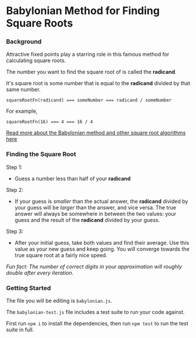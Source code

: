 # Babylonian Method for Finding Square Roots

### Background

Attractive fixed points play a starring role in this famous method for
calculating square roots.

The number you want to find the square root of is called the **radicand**.

It's square root is some number that is equal to the **radicand** divided by
that same number.

`squareRootFn(radicand) === someNumber === radicand / someNumber`

For example,

`squareRootFn(16) === 4 === 16 / 4`

[Read more about the Babylonian method and other square root algorithms here](https://en.wikipedia.org/wiki/Methods_of_computing_square_roots)

### Finding the Square Root

Step 1:
- Guess a number less than half of your **radicand**

Step 2:
- If your guess is *smaller* than the actual answer, the **radicand** divided by
  your guess will be *larger* than the answer, and vice versa. The true answer
  will always be somewhere in between the two values: your guess and the
  result of the **radicand** divided by your guess.

Step 3:
- After your initial guess, take both values and find their average. Use this
  value as your new guess and keep going. You will converge towards the true
  square root at a fairly nice speed.

*Fun fact: The number of correct digits in your approximation will roughly
double after every iteration.*

### Getting Started

The file you will be editing is `babylonian.js`.

The `babylonian-test.js` file includes a test suite to run your code against.

First run `npm i` to install the dependencies, then run `npm test` to run the
test suite in full.
